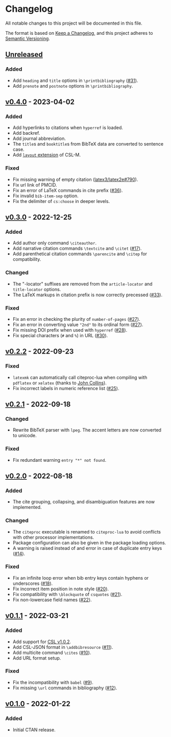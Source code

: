 # Changelog

All notable changes to this project will be documented in this file.

The format is based on [Keep a Changelog](https://keepachangelog.com/en/1.0.0/),
and this project adheres to [Semantic Versioning](https://semver.org/spec/v2.0.0.html).

## [Unreleased]

### Added

- Add `heading` and `title` options in `\printbibliography` ([#31](https://github.com/zepinglee/citeproc-lua/issues/31)).
- Add `prenote` and `postnote` options in `\printbibliography`.

## [v0.4.0] - 2023-04-02

### Added

- Add hyperlinks to citations when `hyperref` is loaded.
- Add backref.
- Add journal abbreviation.
- The `title`s and `booktitle`s from BibTeX data are converted to sentence case.
- Add [`layout` extension](https://citeproc-js.readthedocs.io/en/latest/csl-m/index.html#cs-layout-extension) of CSL-M.

### Fixed

- Fix missing warning of empty citation ([latex3/latex2e#790](https://github.com/latex3/latex2e/issues/790)).
- Fix url link of PMCID.
- Fix an error of LaTeX commands in cite prefix ([#36](https://github.com/zepinglee/citeproc-lua/issues/36)).
- Fix invalid `bib-item-sep` option.
- Fix the delimiter of `cs:choose` in deeper levels.

## [v0.3.0] - 2022-12-25

### Added

- Add author only command `\citeauthor`.
- Add narrative citation commands `\textcite` and `\citet` ([#17](https://github.com/zepinglee/citeproc-lua/issues/17)).
- Add parenthetical citation commands `\parencite` and `\citep` for compatibility.

### Changed

- The "-locator" suffixes are removed from the `article-locator` and `title-locator` options.
- The LaTeX markups in citation prefix is now correctly precessed ([#33](https://github.com/zepinglee/citeproc-lua/issues/33)).

### Fixed

- Fix an error in checking the plurity of `number-of-pages` ([#27](https://github.com/zepinglee/citeproc-lua/issues/27)).
- Fix an error in converting value `"2nd"` to its ordinal form ([#27](https://github.com/zepinglee/citeproc-lua/issues/27)).
- Fix missing DOI prefix when used with `hyperref` ([#28](https://github.com/zepinglee/citeproc-lua/issues/28)).
- Fix special characters (`#` and `%`) in URL ([#30](https://github.com/zepinglee/citeproc-lua/issues/30)).

## [v0.2.2] - 2022-09-23

### Fixed

- `latexmk` can automatically call citeproc-lua when compiling with `pdflatex` or `xelatex` (thanks to [John Collins](http://personal.psu.edu/~jcc8/)).
- Fix incorrect labels in numeric reference list ([#25](https://github.com/zepinglee/citeproc-lua/issues/25)).

## [v0.2.1] - 2022-09-18

### Changed

- Rewrite BibTeX parser with `lpeg`. The accent letters are now converted to unicode.

### Fixed

- Fix redundant warning `entry "*" not found`.

## [v0.2.0] - 2022-08-18

### Added

- The cite grouping, collapsing, and disambiguation features are now implemented.

### Changed

- The `citeproc` executable is renamed to `citeproc-lua` to avoid conflicts with other processor implementations.
- Package configuration can also be given in the package loading options.
- A warning is raised instead of and error in case of duplicate entry keys ([#14](https://github.com/zepinglee/citeproc-lua/issues/14)).

### Fixed

- Fix an infinite loop error when bib entry keys contain hyphens or underscores ([#18](https://github.com/zepinglee/citeproc-lua/issues/18)).
- Fix incorrect item position in note style ([#20](https://github.com/zepinglee/citeproc-lua/issues/20)).
- Fix compatibility with `\blockquote` of `csquotes` ([#21](https://github.com/zepinglee/citeproc-lua/issues/21)).
- Fix non-lowercase field names ([#22](https://github.com/zepinglee/citeproc-lua/issues/22)).

## [v0.1.1] - 2022-03-21

### Added

- Add support for [CSL v1.0.2](https://github.com/citation-style-language/schema/releases/tag/v1.0.2).
- Add CSL-JSON format in `\addbibresource` ([#11](https://github.com/zepinglee/citeproc-lua/issues/11)).
- Add multicite command `\cites` ([#10](https://github.com/zepinglee/citeproc-lua/issues/10)).
- Add URL format setup.

### Fixed

- Fix the incompatibility with `babel` ([#9](https://github.com/zepinglee/citeproc-lua/issues/9)).
- Fix missing `\url` commands in bibliography ([#12](https://github.com/zepinglee/citeproc-lua/issues/12)).

## [v0.1.0] - 2022-01-22

### Added

- Initial CTAN release.

[Unreleased]: https://github.com/zepinglee/citeproc-lua/compare/v0.4.0...HEAD
[v0.4.0]: https://github.com/zepinglee/citeproc-lua/compare/v0.3.0...0.4.0
[v0.3.0]: https://github.com/zepinglee/citeproc-lua/compare/v0.2.2...0.3.0
[v0.2.2]: https://github.com/zepinglee/citeproc-lua/compare/v0.2.1...0.2.2
[v0.2.1]: https://github.com/zepinglee/citeproc-lua/compare/v0.2.0...0.2.1
[v0.2.0]: https://github.com/zepinglee/citeproc-lua/compare/v0.1.1...0.2.0
[v0.1.1]: https://github.com/zepinglee/citeproc-lua/compare/v0.1.0...v0.1.1
[v0.1.0]: https://github.com/zepinglee/citeproc-lua/releases/tag/v0.1.0
